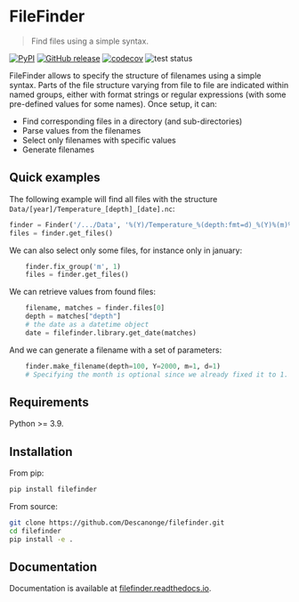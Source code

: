 
# FileFinder

> Find files using a simple syntax.

<div align="left">

[![PyPI](https://img.shields.io/pypi/v/filefinder)](https://pypi.org/project/filefinder)
[![GitHub release](https://img.shields.io/github/v/release/Descanonge/filefinder)](https://github.com/Descanonge/filefinder/releases)
[![codecov](https://codecov.io/github/Descanonge/filefinder/graph/badge.svg?token=D5OBXX61HM)](https://codecov.io/github/Descanonge/filefinder)
![test status](https://github.com/Descanonge/filefinder/actions/workflows/tests.yml/badge.svg)

</div>

FileFinder allows to specify the structure of filenames using a simple syntax.
Parts of the file structure varying from file to file are indicated within named
groups, either with format strings or regular expressions (with some pre-defined
values for some names). Once setup, it can:

- Find corresponding files in a directory (and sub-directories)
- Parse values from the filenames
- Select only filenames with specific values
- Generate filenames

## Quick examples

The following example will find all files with the structure ``Data/[year]/Temperature_[depth]_[date].nc``:
``` python
finder = Finder('/.../Data', '%(Y)/Temperature_%(depth:fmt=d)_%(Y)%(m)%(d).nc')
files = finder.get_files()
```

We can also select only some files, for instance only in january:
``` python
    finder.fix_group('m', 1)
    files = finder.get_files()
```

We can retrieve values from found files:
``` python
    filename, matches = finder.files[0]
    depth = matches["depth"]
    # the date as a datetime object
    date = filefinder.library.get_date(matches)
```

And we can generate a filename with a set of parameters:
``` python
    finder.make_filename(depth=100, Y=2000, m=1, d=1)
    # Specifying the month is optional since we already fixed it to 1.
```

## Requirements

Python >= 3.9.

## Installation

From pip:
``` sh
pip install filefinder
```

From source:
``` sh
git clone https://github.com/Descanonge/filefinder.git
cd filefinder
pip install -e .
```

## Documentation

Documentation is available at [filefinder.readthedocs.io](https://filefinder.readthedocs.io).
